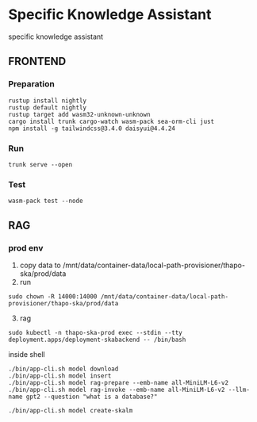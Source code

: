 # Specific Knowledge Assistant
specific knowledge assistant

## FRONTEND

### Preparation
```
rustup install nightly
rustup default nightly
rustup target add wasm32-unknown-unknown
cargo install trunk cargo-watch wasm-pack sea-orm-cli just
npm install -g tailwindcss@3.4.0 daisyui@4.4.24
```

### Run
```
trunk serve --open
```

### Test
```
wasm-pack test --node
```

## RAG

### prod env
1. copy data to /mnt/data/container-data/local-path-provisioner/thapo-ska/prod/data
2. run
```
sudo chown -R 14000:14000 /mnt/data/container-data/local-path-provisioner/thapo-ska/prod/data
```
3. rag
```
sudo kubectl -n thapo-ska-prod exec --stdin --tty deployment.apps/deployment-skabackend -- /bin/bash
```

inside shell
```
./bin/app-cli.sh model download
./bin/app-cli.sh model insert
./bin/app-cli.sh model rag-prepare --emb-name all-MiniLM-L6-v2
./bin/app-cli.sh model rag-invoke --emb-name all-MiniLM-L6-v2 --llm-name gpt2 --question "what is a database?"

./bin/app-cli.sh model create-skalm

```
